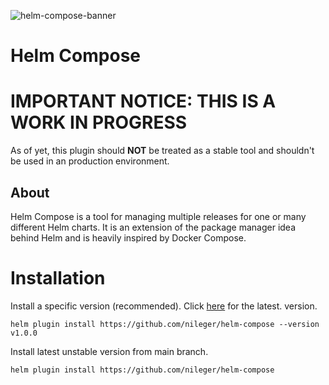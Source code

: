 ![helm-compose-banner](https://user-images.githubusercontent.com/18513179/212496531-1d166236-ed88-411d-8403-ad1f94d28846.png)
# Helm Compose

# IMPORTANT NOTICE: THIS IS A WORK IN PROGRESS
As of yet, this plugin should __NOT__ be treated as a stable tool and shouldn't be used in an production environment.

## About
Helm Compose is a tool for managing multiple releases for one or many different Helm charts. It is an extension of the package manager idea behind Helm and is heavily inspired by Docker Compose.

# Installation
Install a specific version (recommended). Click [here](https://github.com/nileger/helm-compose/releases/latest) for the latest. version.
```
helm plugin install https://github.com/nileger/helm-compose --version v1.0.0
```

Install latest unstable version from main branch.
```
helm plugin install https://github.com/nileger/helm-compose
```
